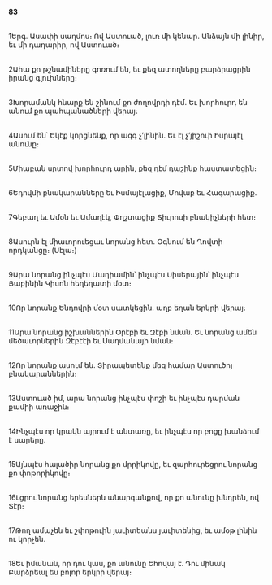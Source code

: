 **83**

\
1Երգ. Ասափի սաղմոս։ Ով Աստուած, լուռ մի կենար. Անձայն մի լինիր, եւ մի դադարիր, ով Աստուած։

\
2Ահա քո թշնամիները գոռում են, եւ քեզ ատողները բարձրացրին իրանց գլուխները։

\
3Խորամանկ հնարք են շինում քո ժողովրդի դէմ. Եւ խորհուրդ են անում քո պահպանածների վերայ։

\
4Ասում են՝ Եկէք կորցնենք, որ ազգ չ’լինին. Եւ էլ չ’յիշուի Իսրայէլ անունը։

\
5Միաբան սրտով խորհուրդ արին, քեզ դէմ դաշինք հաստատեցին։

\
6Եդովմի բնակարանները եւ Իսմայէլացիք, Մովաբ եւ Հագարացիք.

\
7Գեբաղ եւ Ամօն եւ Ամաղէկ, Փղշտացիք Տիւրոսի բնակիչների հետ։

\
8Ասուրն էլ միաւորուեցաւ նորանց հետ. Օգնում են Ղովտի որդկանցը։ (Սէլա։)

\
9Արա նորանց ինչպէս Մադիամին՝ ինչպէս Սիսերային՝ ինչպէս Յաբինին Կիսոն հեղեղատի մօտ։

\
10Որ նորանք Ենդովրի մօտ սատկեցին. աղբ եղան երկրի վերայ։

\
11Արա նորանց իշխաններին Օրէբի եւ Զէբի նման. Եւ նորանց ամեն մեծաւորներին Զէբէէի եւ Սաղմանայի նման։

\
12Որ նորանք ասում են. Տիրապետենք մեզ համար Աստուծոյ բնակարաններին։

\
13Աստուած իմ, արա նորանց ինչպէս փոշի եւ ինչպէս դարման քամիի առաջին։

\
14Ինչպէս որ կրակն այրում է անտառը, եւ ինչպէս որ բոցը խանձում է սարերը.

\
15Այնպէս հալածիր նորանց քո մրրիկովը, եւ զարհուրեցրու նորանց քո փոթորիկովը։

\
16Լցրու նորանց երեսներն անարգանքով, որ քո անունը խնդրեն, ով Տէր։

\
17Թող ամաչեն եւ շփոթուին յաւիտեանս յաւիտենից, եւ ամօթ լինին ու կորչեն.

\
18Եւ իմանան, որ դու կաս, քո անունը Եհովայ է. Դու մինակ Բարձրեալ ես բոլոր երկրի վերայ։
